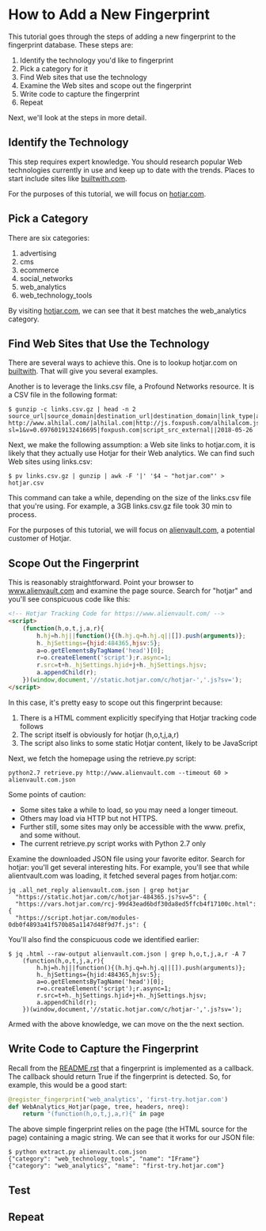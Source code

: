 # How to Add a New Fingerprint

This tutorial goes through the steps of adding a new fingerprint to the fingerprint database.
These steps are:

1. Identify the technology you'd like to fingerprint
2. Pick a category for it
3. Find Web sites that use the technology
4. Examine the Web sites and scope out the fingerprint
5. Write code to capture the fingerprint
6. Repeat

Next, we'll look at the steps in more detail.

## Identify the Technology

This step requires expert knowledge.
You should research popular Web technologies currently in use and keep up to date with the trends.
Places to start include sites like [builtwith.com](https://trends.builtwith.com/).

For the purposes of this tutorial, we will focus on [hotjar.com](https://www.hotjar.com/).

## Pick a Category

There are six categories:

1. advertising
2. cms
3. ecommerce
4. social_networks
5. web_analytics
6. web_technology_tools

By visiting [hotjar.com](https://www.hotjar.com/), we can see that it best matches the web_analytics category.

## Find Web Sites that Use the Technology

There are several ways to achieve this.
One is to lookup hotjar.com on [builtwith](https://trends.builtwith.com/analytics/Hotjar).
That will give you several examples.

Another is to leverage the links.csv file, a Profound Networks resource.
It is a CSV file in the following format:

    $ gunzip -c links.csv.gz | head -n 2
    source_url|source_domain|destination_url|destination_domain|link_type|anchor_text|datestamp
    http://www.alhilal.com/|alhilal.com|http://js.foxpush.com/alhilalcom.js?sl=1&v=0.6976019132416695|foxpush.com|script_src_external||2018-05-26

Next, we make the following assumption: a Web site links to hotjar.com, it is likely that they actually use Hotjar for their Web analytics.
We can find such Web sites using links.csv:

    $ pv links.csv.gz | gunzip | awk -F '|' '$4 ~ "hotjar.com"' > hotjar.csv

This command can take a while, depending on the size of the links.csv file that you're using.
For example, a 3GB links.csv.gz file took 30 min to process.

For the purposes of this tutorial, we will focus on [alienvault.com](https://www.alienvault.com), a potential customer of Hotjar.

## Scope Out the Fingerprint

This is reasonably straightforward.
Point your browser to www.alienvault.com and examine the page source.
Search for "hotjar" and you'll see conspicuous code like this:

```html
<!-- Hotjar Tracking Code for https://www.alienvault.com/ -->
<script>
    (function(h,o,t,j,a,r){
        h.hj=h.hj||function(){(h.hj.q=h.hj.q||[]).push(arguments)};
        h._hjSettings={hjid:484365,hjsv:5};
        a=o.getElementsByTagName('head')[0];
        r=o.createElement('script');r.async=1;
        r.src=t+h._hjSettings.hjid+j+h._hjSettings.hjsv;
        a.appendChild(r);
    })(window,document,'//static.hotjar.com/c/hotjar-','.js?sv=');
</script>
```

In this case, it's pretty easy to scope out this fingerprint because:

1. There is a HTML comment explicitly specifying that Hotjar tracking code follows
2. The script itself is obviously for hotjar (h,o,t,j,a,r)
3. The script also links to some static Hotjar content, likely to be JavaScript

Next, we fetch the homepage using the retrieve.py script:

	python2.7 retrieve.py http://www.alienvault.com --timeout 60 > alienvault.com.json

Some points of caution:

- Some sites take a while to load, so you may need a longer timeout.
- Others may load via HTTP but not HTTPS.
- Further still, some sites may only be accessible with the www. prefix, and some without.
- The current retrieve.py script works with Python 2.7 only

Examine the downloaded JSON file using your favorite editor.
Search for hotjar: you'll get several interesting hits.
For example, you'll see that while alientvault.com was loading, it fetched several pages from hotjar.com:

	jq .all_net_reply alienvault.com.json | grep hotjar
	  "https://static.hotjar.com/c/hotjar-484365.js?sv=5": {
	  "https://vars.hotjar.com/rcj-99d43ead6bdf30da8ed5ffcb4f17100c.html": {
	  "https://script.hotjar.com/modules-0db0f4893a41f570b85a1147d48f9d7f.js": {

You'll also find the conspicuous code we identified earlier:

	$ jq .html --raw-output alienvault.com.json | grep h,o,t,j,a,r -A 7
		(function(h,o,t,j,a,r){
			h.hj=h.hj||function(){(h.hj.q=h.hj.q||[]).push(arguments)};
			h._hjSettings={hjid:484365,hjsv:5};
			a=o.getElementsByTagName('head')[0];
			r=o.createElement('script');r.async=1;
			r.src=t+h._hjSettings.hjid+j+h._hjSettings.hjsv;
			a.appendChild(r);
		})(window,document,'//static.hotjar.com/c/hotjar-','.js?sv=');

Armed with the above knowledge, we can move on the the next section.

## Write Code to Capture the Fingerprint 

Recall from the [README.rst](README.rst) that a fingerprint is implemented as a callback.
The callback should return True if the fingerprint is detected.
So, for example, this would be a good start:

```python
@register_fingerprint('web_analytics', 'first-try.hotjar.com')
def WebAnalytics_Hotjar(page, tree, headers, nreq):
    return "(function(h,o,t,j,a,r){" in page
```

The above simple fingerprint relies on the page (the HTML source for the page) containing a magic string.
We can see that it works for our JSON file:

    $ python extract.py alienvault.com.json
    {"category": "web_technology_tools", "name": "IFrame"}
    {"category": "web_analytics", "name": "first-try.hotjar.com"}

## Test

## Repeat

